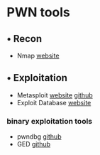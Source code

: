
# PWN tools
## • Recon
- Nmap [website](https://nmap.org/)
## • Exploitation
- Metasploit [website](https://www.metasploit.com) [github](https://github.com/rapid7/metasploit-framework)
- Exploit Database [website](https://www.exploit-db.com/)
### binary exploitation tools
- pwndbg [github](https://github.com/pwndbg/pwndbg)
- GED [github](https://github.com/hugsy/gef)
